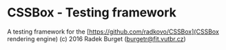 CSSBox - Testing framework
==========================
A testing framework for the [https://github.com/radkovo/CSSBox](CSSBox rendering engine)
(c) 2016 Radek Burget (burgetr@fit.vutbr.cz)
